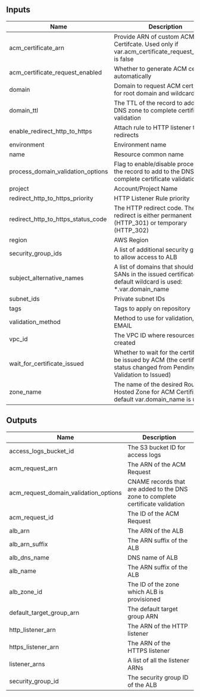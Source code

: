 ## Inputs

| Name | Description | Type | Default | Required |
|------|-------------|:----:|:-----:|:-----:|
| acm_certificate_arn | Provide ARN of custom ACM Certifcate. Used only if var.acm_certificate_request_enabled is false | string | `` | no |
| acm_certificate_request_enabled | Whether to generate ACM certificate automatically | string | `true` | no |
| domain | Domain to request ACM certificate for root domain and wildcard SAN | string | `` | no |
| domain_ttl | The TTL of the record to add to the DNS zone to complete certificate validation | string | `300` | no |
| enable_redirect_http_to_https | Attach rule to HTTP listener that redirects | string | `false` | no |
| environment | Environment name | string | `` | no |
| name | Resource common name | string | - | yes |
| process_domain_validation_options | Flag to enable/disable processing of the record to add to the DNS zone to complete certificate validation | string | `true` | no |
| project | Account/Project Name | string | - | yes |
| redirect_http_to_https_priority | HTTP Listener Rule priority | string | `5` | no |
| redirect_http_to_https_status_code | The HTTP redirect code. The redirect is either permanent (HTTP_301) or temporary (HTTP_302) | string | `HTTP_301` | no |
| region | AWS Region | string | - | yes |
| security_group_ids | A list of additional security group IDs to allow access to ALB | list | `<list>` | no |
| subject_alternative_names | A list of domains that should be SANs in the issued certificate. By default wildcard is used: *.var.domain_name | list | `<list>` | no |
| subnet_ids | Private subnet IDs | list | - | yes |
| tags | Tags to apply on repository | map | `<map>` | no |
| validation_method | Method to use for validation, DNS or EMAIL | string | `DNS` | no |
| vpc_id | The VPC ID where resources are created | string | - | yes |
| wait_for_certificate_issued | Whether to wait for the certificate to be issued by ACM (the certificate status changed from Pending Validation to Issued) | string | `false` | no |
| zone_name | The name of the desired Route53 Hosted Zone for ACM Certificate (by default var.domain_name is used) | string | `` | no |

## Outputs

| Name | Description |
|------|-------------|
| access_logs_bucket_id | The S3 bucket ID for access logs |
| acm_request_arn | The ARN of the ACM Request |
| acm_request_domain_validation_options | CNAME records that are added to the DNS zone to complete certificate validation |
| acm_request_id | The ID of the ACM Request |
| alb_arn | The ARN of the ALB |
| alb_arn_suffix | The ARN suffix of the ALB |
| alb_dns_name | DNS name of ALB |
| alb_name | The ARN suffix of the ALB |
| alb_zone_id | The ID of the zone which ALB is provisioned |
| default_target_group_arn | The default target group ARN |
| http_listener_arn | The ARN of the HTTP listener |
| https_listener_arn | The ARN of the HTTPS listener |
| listener_arns | A list of all the listener ARNs |
| security_group_id | The security group ID of the ALB |

